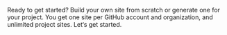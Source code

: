 Ready to get started? Build your own site from scratch or generate one for your project.
You get one site per GitHub account and organization,
and unlimited project sites. Let‘s get started.
